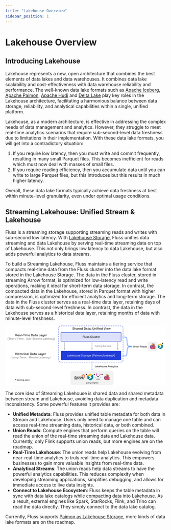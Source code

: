 ```yaml
---
title: "Lakehouse Overview"
sidebar_position: 1
---
```


# Lakehouse Overview

## Introducing Lakehouse

Lakehouse represents a new, open architecture that combines the best elements of data lakes and data warehouses. 
It combines data lake scalability and cost-effectiveness with data warehouse reliability and performance. 
The well-known data lake formats such as [Apache Iceberg](https://iceberg.apache.org/), [Apache Paimon](https://paimon.apache.org/), [Apache Hudi](https://hudi.apache.org/) and [Delta Lake](https://delta.io/) play key roles in the Lakehouse architecture,
facilitating a harmonious balance between data storage, reliability, and analytical capabilities within a single, unified platform.

Lakehouse, as a modern architecture, is effective in addressing the complex needs of data management and analytics.
However, they struggle to meet real-time analytics scenarios that require sub-second-level data freshness due to limitations in their implementation.
With these data lake formats, you will get into a contradictory situation:

1. If you require low latency, then you must write and commit frequently, resulting in many small Parquet files. This becomes inefficient for
reads which must now deal with masses of small files.
2. If you require reading efficiency, then you accumulate data until you can write to large Parquet files, but this introduces
but this results in much higher latency.

Overall, these data lake formats typically achieve data freshness at best within minute-level granularity, even under optimal usage conditions.

## Streaming Lakehouse: Unified Stream & Lakehouse

Fluss is a streaming storage supporting streaming reads and writes with sub-second low latency.
With [Lakehouse Storage](maintenance/tiered-storage/lakehouse-storage.md), Fluss unifies data streaming and data Lakehouse by serving real-time streaming data on top of Lakehouse.
This not only brings low latency to data Lakehouse, but also adds powerful analytics to data streams.

To build a Streaming Lakehouse, Fluss maintains a tiering service that compacts real-time data from the Fluss cluster into the data lake format stored in the Lakehouse Storage.
The data in the Fluss cluster, stored in streaming Arrow format, is optimized for low-latency read and write operations, making it ideal for short-term data storage. In contrast, the compacted data in the Lakehouse, stored in Parquet format with higher compression, is optimized for efficient analytics and long-term storage.
The data in the Fluss cluster serves as a real-time data layer, retaining days of data with sub-second-level freshness. In contrast, the data in the Lakehouse serves as a historical data layer, retaining months of data with minute-level freshness.

![streamhouse](../assets/streamhouse.png)

The core idea of Streaming Lakehouse is shared data and shared metadata between stream and Lakehouse, avoiding data duplication and metadata inconsistency.
Some powerful features it provides are:

- **Unified Metadata**: Fluss provides unified table metadata for both data in Stream and Lakehouse. Users only need to manage one table and can access real-time streaming data, historical data, or both combined.
- **Union Reads**: Compute engines that perform queries on the table will read the union of the real-time streaming data and Lakehouse data. Currently, only Flink supports union reads, but more engines are on the roadmap.
- **Real-Time Lakehouse**: The union reads help Lakehouse evolving from near-real-time analytics to truly real-time analytics. This empowers businesses to gain more valuable insights from real-time data.
- **Analytical Streams**: The union reads help data streams to have the powerful analytics capabilities. This reduces complexity when developing streaming applications, simplifies debugging, and allows for immediate access to live data insights.
- **Connect to Lakehouse Ecosystem**: Fluss keeps the table metadata in sync with data lake catalogs while compacting data into Lakehouse. As a result, external engines like Spark, StarRocks, Flink, and Trino can read the data directly. They simply connect to the data lake catalog.

Currently, Fluss supports [Paimon as Lakehouse Storage](integrate-data-lakes/paimon.md), more kinds of data lake formats are on the roadmap.